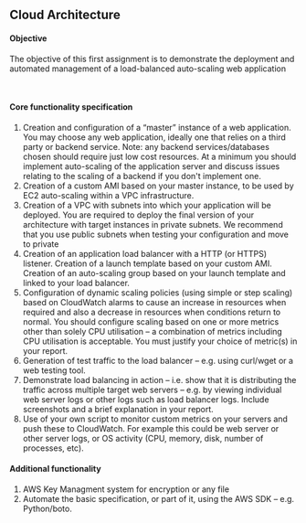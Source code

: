 <H2>Cloud Architecture</H2>
<H4>Objective</H4>
<P>The objective of this first assignment is to demonstrate the deployment and automated
management of a load-balanced auto-scaling web application</P> </br>
<h4>Core functionality specification</h4>
<ol>
  <li>Creation and configuration of a “master” instance of a web application. You may choose any
web application, ideally one that relies on a third party or backend service. Note: any
backend services/databases chosen should require just low cost resources. At a minimum
you should implement auto-scaling of the application server and discuss issues relating to
the scaling of a backend if you don't implement one. </li>
  <li>Creation of a custom AMI based on your master instance, to be used by EC2 auto-scaling
within a VPC infrastructure. </li>
<li>Creation of a VPC with subnets into which your application will be deployed. You are required
to deploy the final version of your architecture with target instances in private subnets. We
recommend that you use public subnets when testing your configuration and move to private</li>
<li>Creation of an application load balancer with a HTTP (or HTTPS) listener. Creation of a
launch template based on your custom AMI. Creation of an auto-scaling group based on
your launch template and linked to your load balancer.</li>
<li>Configuration of dynamic scaling policies (using simple or step scaling) based on
CloudWatch alarms to cause an increase in resources when required and also a decrease in
resources when conditions return to normal. You should configure scaling based on one or
more metrics other than solely CPU utilisation – a combination of metrics including CPU
utilisation is acceptable. You must justify your choice of metric(s) in your report.</li>
<li>Generation of test traffic to the load balancer – e.g. using curl/wget or a web testing tool.</li>
<li>Demonstrate load balancing in action – i.e. show that it is distributing the traffic across
multiple target web servers – e.g. by viewing individual web server logs or other logs such as
load balancer logs. Include screenshots and a brief explanation in your report.</li>
<li>Use of your own script to monitor custom metrics on your servers and push these to
CloudWatch. For example this could be web server or other server logs, or OS activity (CPU,
memory, disk, number of processes, etc).</li>  
</ol>  

<h4>Additional functionality</h4>
<ol>
  <li> AWS Key Managment system for encryption or any file</li>
  <li>Automate the basic specification, or part of it, using the AWS SDK – e.g. Python/boto.</li>
</ol>




